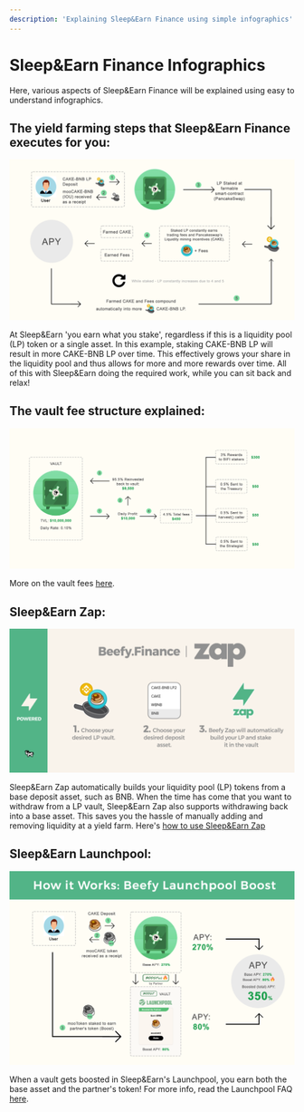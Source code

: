 ```yaml
---
description: 'Explaining Sleep&Earn Finance using simple infographics'
---
```


# Sleep&Earn Finance Infographics

Here, various aspects of Sleep&Earn Finance will be explained using easy to understand infographics.

## The yield farming steps that Sleep&Earn Finance executes for you:

![](.gitbook/assets/beefy-info-yield-optimizing-process.png)

At Sleep&Earn 'you earn what you stake', regardless if this is a liquidity pool (LP) token or a single asset. In this example, staking CAKE-BNB LP will result in more CAKE-BNB LP over time. This effectively grows your share in the liquidity pool and thus allows for more and more rewards over time. All of this with Sleep&Earn doing the required work, while you can sit back and relax!

## The vault fee structure explained:

!["What you see is what you get": the fees are already accounted for in the displayed APY!](.gitbook/assets/beefy-info-fees.png)

More on the vault fees [here](faq/products/vaults.md#what-is-the-vault-fee-structure).

## Sleep&Earn Zap:

![](.gitbook/assets/beefy-info-zap.png)

Sleep&Earn Zap automatically builds your liquidity pool (LP) tokens from a base deposit asset, such as BNB. When the time has come that you want to withdraw from a LP vault, Sleep&Earn Zap also supports withdrawing back into a base asset. This saves you the hassle of manually adding and removing liquidity at a yield farm. Here's [how to use Sleep&Earn Zap](faq/how-to-guides/how-to-beefy-zap.md)

## Sleep&Earn Launchpool:

![](.gitbook/assets/beefy-info-boost.png)

When a vault gets boosted in Sleep&Earn's Launchpool, you earn both the base asset and the partner's token! For more info, read the Launchpool FAQ [here](faq/products/launchpool.md).